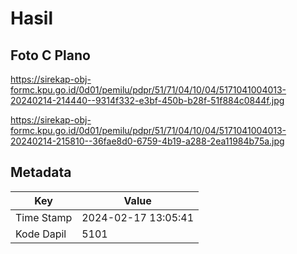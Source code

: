 # Hasil

## Foto C Plano

https://sirekap-obj-formc.kpu.go.id/0d01/pemilu/pdpr/51/71/04/10/04/5171041004013-20240214-214440--9314f332-e3bf-450b-b28f-51f884c0844f.jpg

https://sirekap-obj-formc.kpu.go.id/0d01/pemilu/pdpr/51/71/04/10/04/5171041004013-20240214-215810--36fae8d0-6759-4b19-a288-2ea11984b75a.jpg


## Metadata

| Key        | Value               |
| ---------- | ------------------- |
| Time Stamp | 2024-02-17 13:05:41 |
| Kode Dapil | 5101                |




